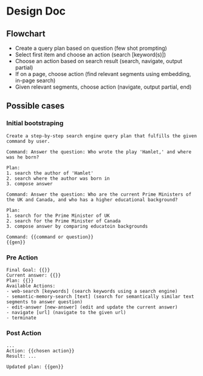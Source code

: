 # Design Doc

## Flowchart

- Create a query plan based on question (few shot prompting)
- Select first item and choose an action (search [keyword(s)])
- Choose an action based on search result (search, navigate, output partial)
- If on a page, choose action (find relevant segments using embedding, in-page search)
- Given relevant segments, choose action (navigate, output partial, end)

## Possible cases

### Initial bootstraping

```
Create a step-by-step search engine query plan that fulfills the given command by user.

Command: Answer the question: Who wrote the play 'Hamlet,' and where was he born?

Plan:
1. search the author of 'Hamlet'
2. search where the author was born in
3. compose answer

Command: Answer the question: Who are the current Prime Ministers of the UK and Canada, and who has a higher educational background?

Plan:
1. search for the Prime Minister of UK
2. search for the Prime Minister of Canada
3. compose answer by comparing educatoin backgrounds

Command: {{command or question}}
{{gen}}
```

### Pre Action

```
Final Goal: {{}}
Current answer: {{}}
Plan: {{}}
Available Actions:
- web-search [keywords] (search keywords using a search engine)
- semantic-memory-search [text] (search for semantically similar text segments to answer question)
- edit-answer [new-answer] (edit and update the current answer)
- navigate [url] (navigate to the given url)
- terminate
```

### Post Action

```
...
Action: {{chosen action}}
Result: ...

Updated plan: {{gen}}
```
